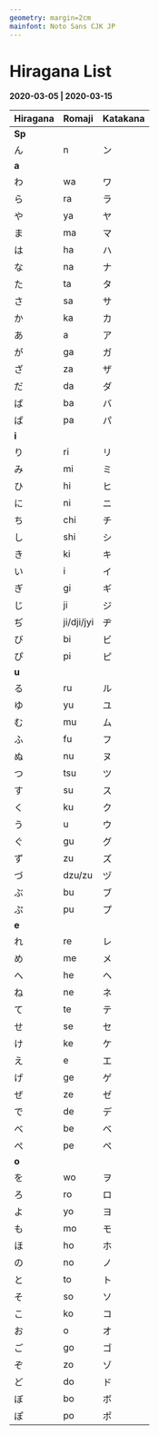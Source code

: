 ```yaml
---
geometry: margin=2cm
mainfont: Noto Sans CJK JP
---
```


# Hiragana List

**2020-03-05 | 2020-03-15**

| Hiragana  | Romaji     | Katakana |
| :-------- | :---------- | -------- |
| **Sp**    |             |          |
| ん        | n           | ン       |
| **a**     |             |          |
| わ        | wa          | ワ       |
| ら        | ra          | ラ       |
| や        | ya          | ヤ       |
| ま        | ma          | マ       |
| は        | ha          | ハ       |
| な        | na          | ナ       |
| た        | ta          | タ       |
| さ        | sa          | サ       |
| か        | ka          | カ       |
| あ        | a           | ア       |
| が        | ga          | ガ       |
| ざ        | za          | ザ       |
| だ        | da          | ダ       |
| ば        | ba          | バ       |
| ぱ        | pa          | パ       |
| **i**     |             |          |
| り        | ri          | リ       |
| み        | mi          | ミ       |
| ひ        | hi          | ヒ       |
| に        | ni          | ニ       |
| ち        | chi         | チ       |
| し        | shi         | シ       |
| き        | ki          | キ       |
| い        | i           | イ       |
| ぎ        | gi          | ギ       |
| じ        | ji          | ジ       |
| ぢ        | ji/dji/jyi  | ヂ       |
| び        | bi          | ビ       |
| ぴ        | pi          | ピ       |
| **u**     |             |          |
| る        | ru          | ル       |
| ゆ        | yu          | ユ       |
| む        | mu          | ム       |
| ふ        | fu          | フ       |
| ぬ        | nu          | ヌ       |
| つ        | tsu         | ツ       |
| す        | su          | ス       |
| く        | ku          | ク       |
| う        | u           | ウ       |
| ぐ        | gu          | グ       |
| ず        | zu          | ズ       |
| づ        | dzu/zu      | ヅ       |
| ぶ        | bu          | ブ       |
| ぷ        | pu          | プ       |
| **e**     |             |          |
| れ        | re          | レ       |
| め        | me          | メ       |
| へ        | he          | ヘ       |
| ね        | ne          | ネ       |
| て        | te          | テ       |
| せ        | se          | セ       |
| け        | ke          | ケ       |
| え        | e           | エ       |
| げ        | ge          | ゲ       |
| ぜ        | ze          | ゼ       |
| で        | de          | デ       |
| べ        | be          | ベ       |
| ぺ        | pe          | ペ       |
| **o**     |             |          |
| を        | wo          | ヲ       |
| ろ        | ro          | ロ       |
| よ        | yo          | ヨ       |
| も        | mo          | モ       |
| ほ        | ho          | ホ       |
| の        | no          | ノ       |
| と        | to          | ト       |
| そ        | so          | ソ       |
| こ        | ko          | コ       |
| お        | o           | オ       |
| ご        | go          | ゴ       |
| ぞ        | zo          | ゾ       |
| ど        | do          | ド       |
| ぼ        | bo          | ボ       |
| ぽ        | po          | ポ       |
